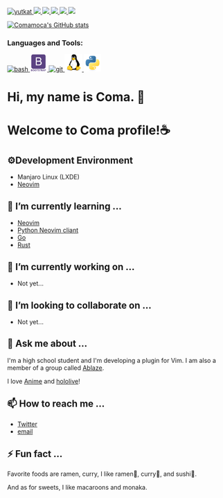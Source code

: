 <p align="left"> 
  <a href="https://github.com/Comamoca/yutkat/">
    <img src="https://komarev.com/ghpvc/?username=Comamoca" alt="yutkat" />
  </a>
  <a href="http://twitter.com/comacoma_san">
    <img height="20" src="https://img.shields.io/twitter/follow/comacoma_san?label=Twitter&logo=twitter&style=flat" />
  </a>
  <a href="https://github.com/Comamoca">
    <img height="20" src="https://img.shields.io/github/followers/Comamoca?label=follow&logo=github&style=flat" />
  </a>
  <a href="https://www.reddit.com/user/Comamoca">
    <img height="20" src="https://img.shields.io/reddit/user-karma/combined/Comamoca?label=Reddit&logo=reddit&style=flat" />
  </a>
  <a href="http://qiita.com/Comamoca">
    <img height="20" src="https://qiita-badge.apiapi.app/s/Comamoca/posts.svg" />
  </a>
  <//qiita.com/Comamoca">
    <img height="20" src="https://qiita-badge.apiapi.app/s/Comamoca/contributions.svg" />
  </a>
</p>

[![Comamoca's GitHub stats](https://github-readme-stats.vercel.app/api?username=Comamoca)](https://github.com/Comamoca/github-readme-stats)

<h3 align="left">Languages and Tools:</h3>
<p align="left"> <a href="https://www.gnu.org/software/bash/" target="_blank"> <img src="https://www.vectorlogo.zone/logos/gnu_bash/gnu_bash-icon.svg" alt="bash" width="40" height="40"/> </a> <a href="https://getbootstrap.com" target="_blank"> <img src="https://raw.githubusercontent.com/devicons/devicon/master/icons/bootstrap/bootstrap-plain-wordmark.svg" alt="bootstrap" width="40" height="40"/> </a> <a href="https://git-scm.com/" target="_blank"> <img src="https://www.vectorlogo.zone/logos/git-scm/git-scm-icon.svg" alt="git" width="40" height="40"/> </a> <a href="https://www.linux.org/" target="_blank"> <img src="https://raw.githubusercontent.com/devicons/devicon/master/icons/linux/linux-original.svg" alt="linux" width="40" height="40"/> </a> <a href="https://www.python.org" target="_blank"> <img src="https://raw.githubusercontent.com/devicons/devicon/master/icons/python/python-original.svg" alt="python" width="40" height="40"/> </a> </p>


# Hi, my name is Coma. 👋
# Welcome to Coma profile!☕


## ⚙Development Environment

- Manjaro Linux (LXDE)
- [Neovim](https://github.com/neovim/neovim)

## 🌱 I’m currently learning ...

- [Neovim](https://github.com/neovim/neovim)
- [Python Neovim cliant](https://github.com/neovim/pynvim)
- [Go](https://github.com/golang/go)
- [Rust](https://github.com/rust-lang/rust)

## 🔭 I’m currently working on ... 

- Not yet...

## 👯 I’m looking to collaborate on ...

- Not yet...


## 💬 Ask me about ...

I'm a high school student and I'm developing a plugin for Vim.
I am also a member of a group called [Ablaze](https://github.com/Ablaze-MIRAI).

I love [Anime](./about_anime.md) and [hololive]()!


## 📫 How to reach me ...

- [Twitter](https://twitter.com/comacoma_san)
- [email](amagaeru.dev@gmail.com)


## ⚡ Fun fact ... 

Favorite foods are ramen, curry,
I like ramen🍜, curry🍛, and sushi🍣.

And as for sweets, I like macaroons and monaka. 

<!-- **Comamoca/Comamoca** is a ✨ _special_ ✨ repository because its `README.md` (this file) appears on your GitHub profile. -->
<!--  -->
<!-- Here are some ideas to get you started: -->
<!--  -->
<!-- - 🔭 I’m currently working on ... -->
<!-- - 🌱 I’m currently learning ... -->
<!-- - 👯 I’m looking to collaborate on ... -->
<!-- - 🤔 I’m looking for help with ... -->
<!-- - 💬 Ask me about ... -->
<!-- - 📫 How to reach me ... -->
<!-- - 😄 Pronouns: ... -->
<!-- - ⚡ Fun fact: ... -->
